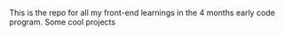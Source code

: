 This is the repo for all my front-end learnings in the 4 months early code program. Some cool projects
